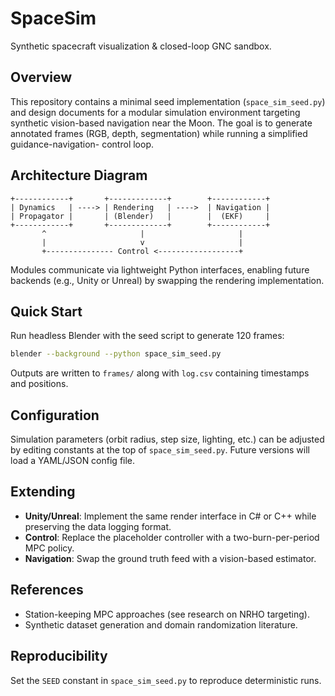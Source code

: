 # SpaceSim

Synthetic spacecraft visualization & closed-loop GNC sandbox.

## Overview
This repository contains a minimal seed implementation (`space_sim_seed.py`) and
design documents for a modular simulation environment targeting synthetic
vision-based navigation near the Moon. The goal is to generate annotated frames
(RGB, depth, segmentation) while running a simplified guidance-navigation-
control loop.

## Architecture Diagram
```
+------------+       +-------------+        +------------+
| Dynamics   | ----> | Rendering   | ---->  | Navigation |
| Propagator |       | (Blender)   |        |  (EKF)     |
+------------+       +-------------+        +------------+
       ^                     |                     |
       |                     v                     |
       +--------------- Control <------------------+
```

Modules communicate via lightweight Python interfaces, enabling future backends
(e.g., Unity or Unreal) by swapping the rendering implementation.

## Quick Start
Run headless Blender with the seed script to generate 120 frames:
```bash
blender --background --python space_sim_seed.py
```
Outputs are written to `frames/` along with `log.csv` containing timestamps and
positions.

## Configuration
Simulation parameters (orbit radius, step size, lighting, etc.) can be adjusted
by editing constants at the top of `space_sim_seed.py`. Future versions will
load a YAML/JSON config file.

## Extending
- **Unity/Unreal**: Implement the same render interface in C# or C++ while
  preserving the data logging format.
- **Control**: Replace the placeholder controller with a two-burn-per-period
  MPC policy.
- **Navigation**: Swap the ground truth feed with a vision-based estimator.

## References
- Station-keeping MPC approaches (see research on NRHO targeting).
- Synthetic dataset generation and domain randomization literature.

## Reproducibility
Set the `SEED` constant in `space_sim_seed.py` to reproduce deterministic runs.
